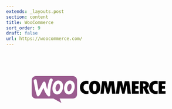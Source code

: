 ```yaml
---
extends: _layouts.post
section: content
title: WooCommerce
sort_order: 9
draft: false
url: https://woocommerce.com/
---
```

<svg xmlns="http://www.w3.org/2000/svg" viewBox="249.5 202.5 499 405" width="998" height="405"><path fill-rule="evenodd" clip-rule="evenodd" fill="#9B5C8F" d="M160.7 331.2h199.1c12.6 0 22.8 10.2 22.8 22.8v76c0 12.6-10.2 22.8-22.8 22.8h-71.4l9.8 24-43.1-24h-94.3c-12.6 0-22.8-10.2-22.8-22.8v-76c-.1-12.5 10.1-22.8 22.7-22.8z"/><path fill="#FFF" d="M150.2 351.9c1.4-1.9 3.5-2.9 6.3-3.1 5.1-.4 8 2 8.7 7.2 3.1 20.9 6.5 38.6 10.1 53.1l21.9-41.7c2-3.8 4.5-5.8 7.5-6 4.4-.3 7.1 2.5 8.2 8.4 2.5 13.3 5.7 24.6 9.5 34.2 2.6-25.4 7-43.7 13.2-55 1.5-2.8 3.7-4.2 6.6-4.4 2.3-.2 4.4.5 6.3 2 1.9 1.5 2.9 3.4 3.1 5.7.1 1.8-.2 3.3-1 4.8-3.9 7.2-7.1 19.3-9.7 36.1-2.5 16.3-3.4 29-2.8 38.1.2 2.5-.2 4.7-1.2 6.6-1.2 2.2-3 3.4-5.3 3.6-2.6.2-5.3-1-7.9-3.7-9.3-9.5-16.7-23.7-22.1-42.6-6.5 12.8-11.3 22.4-14.4 28.8-5.9 11.3-10.9 17.1-15.1 17.4-2.7.2-5-2.1-7-6.9-5.1-13.1-10.6-38.4-16.5-75.9-.3-2.6.2-4.9 1.6-6.7zM365.2 367.6c-3.6-6.3-8.9-10.1-16-11.6-1.9-.4-3.7-.6-5.4-.6-9.6 0-17.4 5-23.5 15-5.2 8.5-7.8 17.9-7.8 28.2 0 7.7 1.6 14.3 4.8 19.8 3.6 6.3 8.9 10.1 16 11.6 1.9.4 3.7.6 5.4.6 9.7 0 17.5-5 23.5-15 5.2-8.6 7.8-18 7.8-28.3 0-7.8-1.6-14.3-4.8-19.7zm-12.6 27.7c-1.4 6.6-3.9 11.5-7.6 14.8-2.9 2.6-5.6 3.7-8.1 3.2-2.4-.5-4.4-2.6-5.9-6.5-1.2-3.1-1.8-6.2-1.8-9.1 0-2.5.2-5 .7-7.3.9-4.1 2.6-8.1 5.3-11.9 3.3-4.9 6.8-6.9 10.4-6.2 2.4.5 4.4 2.6 5.9 6.5 1.2 3.1 1.8 6.2 1.8 9.1 0 2.6-.3 5.1-.7 7.4zM302.5 367.6c-3.6-6.3-9-10.1-16-11.6-1.9-.4-3.7-.6-5.4-.6-9.6 0-17.4 5-23.5 15-5.2 8.5-7.8 17.9-7.8 28.2 0 7.7 1.6 14.3 4.8 19.8 3.6 6.3 8.9 10.1 16 11.6 1.9.4 3.7.6 5.4.6 9.7 0 17.5-5 23.5-15 5.2-8.6 7.8-18 7.8-28.3 0-7.8-1.6-14.3-4.8-19.7zm-12.6 27.7c-1.4 6.6-3.9 11.5-7.6 14.8-2.9 2.6-5.6 3.7-8.1 3.2-2.4-.5-4.4-2.6-5.9-6.5-1.2-3.1-1.8-6.2-1.8-9.1 0-2.5.2-5 .7-7.3.9-4.1 2.6-8.1 5.3-11.9 3.3-4.9 6.8-6.9 10.4-6.2 2.4.5 4.4 2.6 5.9 6.5 1.2 3.1 1.8 6.2 1.8 9.1 0 2.6-.2 5.1-.7 7.4z"/><path d="M407.9 366.7c-6.7 6.6-10 15-10 25.2 0 10.9 3.3 19.8 9.9 26.5 6.6 6.7 15.2 10.1 25.9 10.1 3.1 0 6.6-.5 10.4-1.6v-16.2c-3.5 1-6.5 1.5-9.1 1.5-5.3 0-9.5-1.8-12.7-5.3-3.2-3.6-4.8-8.4-4.8-14.5 0-5.7 1.6-10.4 4.7-14 3.2-3.7 7.1-5.5 11.9-5.5 3.1 0 6.4.5 10 1.5v-16.2c-3.3-.9-7-1.3-10.9-1.3-10.2-.1-18.6 3.2-25.3 9.8zm69.4-9.9c-9.2 0-16.4 3.1-21.6 9.2-5.2 6.1-7.7 14.7-7.7 25.7 0 11.9 2.6 21 7.7 27.3 5.1 6.3 12.6 9.5 22.4 9.5 9.5 0 16.8-3.2 21.9-9.5 5.1-6.3 7.7-15.2 7.7-26.6 0-11.4-2.6-20.2-7.8-26.4-5.3-6.1-12.8-9.2-22.6-9.2zm7.9 52c-1.8 2.8-4.5 4.2-7.9 4.2-3.2 0-5.6-1.4-7.3-4.2-1.7-2.8-2.5-8.4-2.5-16.9 0-13.1 3.3-19.6 10-19.6 7 0 10.6 6.6 10.6 19.9-.1 8.2-1.1 13.8-2.9 16.6zm71.9-50.1l-3.6 15.3c-.9 3.9-1.8 7.9-2.6 12l-2 10.6c-1.9-10.6-4.5-23.2-7.8-37.9h-23.2l-8.7 68.1h17.4l4.7-46.9 11.9 46.9h12.4L567 380l4.9 46.8h18.2l-9.2-68.1h-23.8zm83.3 0l-3.6 15.3c-.9 3.9-1.8 7.9-2.6 12l-2 10.6c-1.9-10.6-4.5-23.2-7.8-37.9h-23.2l-8.7 68.1h17.4l4.7-46.9 11.9 46.9h12.4l11.3-46.8 4.9 46.8h18.2l-9.2-68.1h-23.7zm56.6 41.2h16.3v-14.1H697v-12.5h18.8v-14.5h-37.2v68.1h37.3v-14.5H697v-12.5zm70.7-10.8c1.9-3.1 2.9-6.3 2.9-9.6 0-6.4-2.5-11.5-7.5-15.2-5-3.7-11.9-5.6-20.5-5.6h-21.4v68.1h18.4v-31h.3l14.9 31h19.4l-14.7-30.7c3.5-1.6 6.3-3.9 8.2-7zm-28.2-1.1v-16.2c4.4.1 7.5.8 9.4 2.2 1.9 1.4 2.8 3.6 2.8 6.8 0 4.7-4.1 7.1-12.2 7.2zm41.9-21.3c-6.7 6.6-10 15-10 25.2 0 10.9 3.3 19.8 9.9 26.5 6.6 6.7 15.2 10.1 25.9 10.1 3.1 0 6.6-.5 10.4-1.6v-16.2c-3.5 1-6.5 1.5-9.1 1.5-5.3 0-9.5-1.8-12.7-5.3-3.2-3.6-4.8-8.4-4.8-14.5 0-5.7 1.6-10.4 4.7-14 3.2-3.7 7.1-5.5 11.9-5.5 3.1 0 6.4.5 10 1.5v-16.2c-3.3-.9-7-1.3-10.9-1.3-10.1-.1-18.6 3.2-25.3 9.8zm59.7 45.5v-12.4h16.3v-14.1h-16.3v-12.5H860v-14.5h-37.2v68.1h37.3v-14.5h-19z"/></svg>
